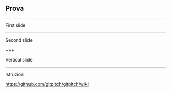 ## Prova

---
First slide

---

Second slide

+++

Vertical slide

---
Istruzioni:

https://github.com/gitpitch/gitpitch/wiki
